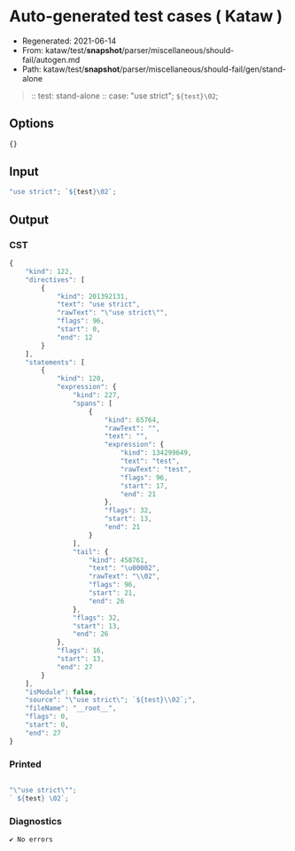 # Auto-generated test cases ( Kataw )
- Regenerated: 2021-06-14
- From: kataw/test/__snapshot__/parser/miscellaneous/should-fail/autogen.md
- Path: kataw/test/__snapshot__/parser/miscellaneous/should-fail/gen/stand-alone
> :: test: stand-alone
> :: case: "use strict"; `${test}\02`;
## Options

`````js
{}
`````
## Input

`````js
"use strict"; `${test}\02`;
`````
## Output

### CST

```javascript
{
    "kind": 122,
    "directives": [
        {
            "kind": 201392131,
            "text": "use strict",
            "rawText": "\"use strict\"",
            "flags": 96,
            "start": 0,
            "end": 12
        }
    ],
    "statements": [
        {
            "kind": 120,
            "expression": {
                "kind": 227,
                "spans": [
                    {
                        "kind": 65764,
                        "rawText": "",
                        "text": "",
                        "expression": {
                            "kind": 134299649,
                            "text": "test",
                            "rawText": "test",
                            "flags": 96,
                            "start": 17,
                            "end": 21
                        },
                        "flags": 32,
                        "start": 13,
                        "end": 21
                    }
                ],
                "tail": {
                    "kind": 458761,
                    "text": "\u00002",
                    "rawText": "\\02",
                    "flags": 96,
                    "start": 21,
                    "end": 26
                },
                "flags": 32,
                "start": 13,
                "end": 26
            },
            "flags": 16,
            "start": 13,
            "end": 27
        }
    ],
    "isModule": false,
    "source": "\"use strict\"; `${test}\\02`;",
    "fileName": "__root__",
    "flags": 0,
    "start": 0,
    "end": 27
}
```

### Printed

```javascript

"\"use strict\"";
` ${test} \02`;

```

### Diagnostics

```javascript
✔ No errors
```

